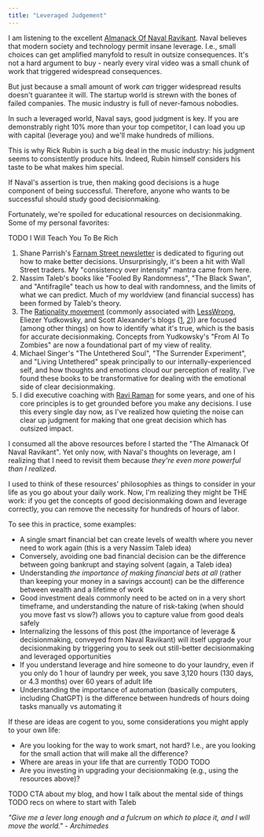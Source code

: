 ```yaml
---
title: "Leveraged Judgement"
---
```


I am listening to the excellent [Almanack Of Naval Ravikant](https://www.navalmanack.com/). Naval believes that modern society and technology permit insane leverage. I.e., small choices can get amplified manyfold to result in outsize consequences. It's not a hard argument to buy - nearly every viral video was a small chunk of work that triggered widespread consequences.

But just because a small amount of work _can_ trigger widespread results doesn't guarantee it will. The startup world is strewn with the bones of failed companies. The music industry is full of never-famous nobodies.

In such a leveraged world, Naval says, good judgment is key. If you are demonstrably right 10% more than your top competitor, I can load you up with capital (leverage you) and we'll make hundreds of millions.

This is why Rick Rubin is such a big deal in the music industry: his judgment seems to consistently produce hits. Indeed, Rubin himself considers his taste to be what makes him special.

If Naval's assertion is true, then making good decisions is a huge component of being successful. Therefore, anyone who wants to be successful should study good decisionmaking.

Fortunately, we're spoiled for educational resources on decisionmaking. Some of my personal favorites:

TODO I Will Teach You To Be Rich

1. Shane Parrish's [Farnam Street newsletter](https://fs.blog/) is dedicated to figuring out how to make better decisions. Unsurprisingly, it's been a hit with Wall Street traders. My "consistency over intensity" mantra came from here.
1. Nassim Taleb's books like "Fooled By Randomness", "The Black Swan", and "Antifragile" teach us how to deal with randomness, and the limits of what we can predict. Much of my worldview (and financial success) has been formed by Taleb's theory.
1. The [Rationality movement](https://www.lesswrong.com/tag/rationalist-movement) (commonly associated with [LessWrong](https://www.lesswrong.com/), Eliezer Yudkowsky, and Scott Alexander's blogs ([1](https://slatestarcodex.com/), [2](https://www.astralcodexten.com/))) are focused (among other things) on how to identify what it's true, which is the basis for accurate decisionmaking. Concepts from Yudkowsky's "From AI To Zombies" are now a foundational part of my view of reality.
1. Michael Singer's "The Untethered Soul", "The Surrender Experiment", and "Living Untethered" speak principally to our internally-experienced self, and how thoughts and emotions cloud our perception of reality. I've found these books to be transformative for dealing with the emotional side of clear decisionmaking.
1. I did executive coaching with [Ravi Raman](https://raviraman.com/) for some years, and one of his core principles is to get grounded before you make any decisions. I use this every single day now, as I've realized how quieting the noise can clear up judgment for making that one great decision which has outsized impact.

I consumed all the above resources before I started the "The Almanack Of Naval Ravikant". Yet only now, with Naval's thoughts on leverage, am I realizing that I need to revisit them because _they're even more powerful than I realized_. 

I used to think of these resources' philosophies as things to consider in your life as you go about your daily work. Now, I'm realizing they might be THE work: if you get the concepts of good decisionmaking down and leverage correctly, you can remove the necessity for hundreds of hours of labor.

To see this in practice, some examples:

- A single smart financial bet can create levels of wealth where you never need to work again (this is a very Nassim Taleb idea)
- Conversely, avoiding one bad financial decision can be the difference between going bankrupt and staying solvent (again, a Taleb idea)
- Understanding _the importance of making financial bets at all_ (rather than keeping your money in a savings account) can be the difference between wealth and a lifetime of work
- Good investment deals commonly need to be acted on in a very short timeframe, and understanding the nature of risk-taking (when should you move fast vs slow?) allows you to capture value from good deals safely
- Internalizing the lessons of this post (the importance of leverage & decisionmaking, conveyed from Naval Ravikant) will itself upgrade your decisionmaking by triggering you to seek out still-better decisionmaking and leveraged opportunities
- If you understand leverage and hire someone to do your laundry, even if you only do 1 hour of laundry per week, you save 3,120 hours (130 days, or 4.3 months) over 60 years of adult life
- Understanding the importance of automation (basically computers, including ChatGPT) is the difference between hundreds of hours doing tasks manually vs automating it

If these are ideas are cogent to you, some considerations you might apply to your own life:

- Are you looking for the way to work smart, not hard? I.e., are you looking for the small action that will make all the difference?
- Where are areas in your life that are currently TODO TODO
- Are you investing in upgrading your decisionmaking (e.g., using the resources above)?

TODO CTA about my blog, and how I talk about the mental side of things
TODO recs on where to start with Taleb

_"Give me a lever long enough and a fulcrum on which to place it, and I will move the world." - Archimedes_
